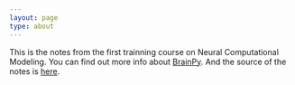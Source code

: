 ```yaml
---
layout: page
type: about
---
```


This is the notes from the first trainning course on Neural Computational Modeling. You can find out more info about [BrainPy](https://github.com/brainpy/BrainPy). And the source of the notes is [here](https://github.com/Routhleck/BrainPy-course-notes).